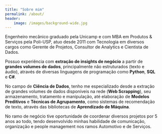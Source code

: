 ```yaml
---
title: "Sobre mim"
permalink: /about/
header:
    image: /images/background-wide.jpg
---
```


Engenheiro mecânico graduado pela Unicamp e com MBA em Produtos & Serviços pela Poli-USP, atuo desde 2011 com Tecnologia em diversos cargos como Gerente de Projetos, Consultor de Analytics e Cientista de Dados.

Possuo experiência com **extração de insights de negócio** a partir de **grandes volumes de dados**, principalmente não estruturados (texto e áudio), através de diversas linguagens de programação como **Python**, **SQL** e **C#**.

No campo de **Ciência de Dados**, tenho me especializado desde a extração de grandes volumes de dados disponíveis na rede (**Web Scrapping**), seu armazenamento, tratamento e manipulação, até elaboração de **Modelos Preditivos** e **Técnicas de Agrupamento**, como sistemas de recomendação de texto, através das bibliotecas de **Aprendizado de Máquina**.

No ramo de negócio tive oportunidade de coordenar diversos projetos por 5 anos ao todo, tendo desenvolvido minhas habilidade de comunicação, organização e people management nos ramos Automotivo e de Serviços.
